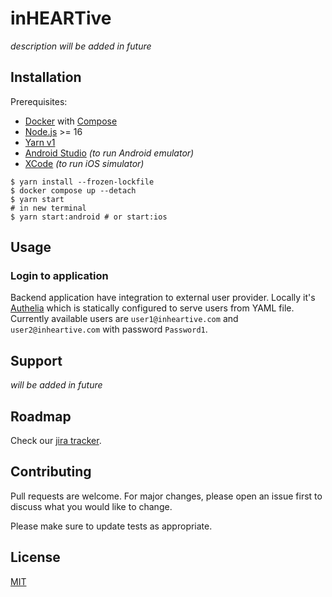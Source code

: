 # inHEARTive

_description will be added in future_

## Installation

Prerequisites:

- [Docker](https://www.docker.com/) with
  [Compose](https://docs.docker.com/compose/)
- [Node.js](https://nodejs.org/) >= 16
- [Yarn v1](https://classic.yarnpkg.com/)
- [Android Studio](https://developer.android.com/studio) _(to run Android
  emulator)_
- [XCode](https://developer.apple.com/xcode/) _(to run iOS simulator)_

```shell
$ yarn install --frozen-lockfile
$ docker compose up --detach
$ yarn start
# in new terminal
$ yarn start:android # or start:ios
```

## Usage

### Login to application

Backend application have integration to external user provider. Locally it's
[Authelia](https://www.authelia.com/) which is statically configured to serve
users from YAML file. Currently available users are `user1@inheartive.com` and
`user2@inheartive.com` with password `Password1`.

## Support

_will be added in future_

## Roadmap

Check our
[jira tracker](https://tracker.intive.com/jira/projects/INHEART/summary).

## Contributing

Pull requests are welcome. For major changes, please open an issue first to
discuss what you would like to change.

Please make sure to update tests as appropriate.

## License

[MIT](https://choosealicense.com/licenses/mit/)
